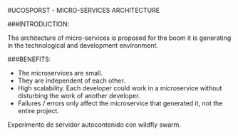 #UCOSPORST - MICRO-SERVICES ARCHITECTURE

###INTRODUCTION:

The architecture of micro-services is proposed for the boom it is generating in the technological and development environment.

###BENEFITS:

* The microservices are small.
* They are independent of each other.
* High scalability. Each developer could work in a microservice without disturbing the work of another developer.
* Failures / errors only affect the microservice that generated it, not the entire project.

Experimento de servidor autocontenido con wildfly swarm.
